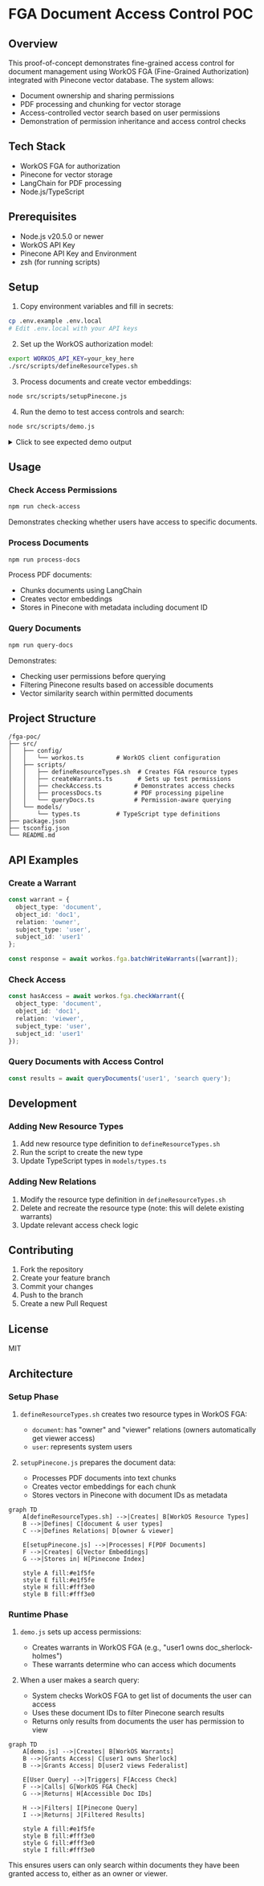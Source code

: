 # FGA Document Access Control POC

## Overview
This proof-of-concept demonstrates fine-grained access control for document management using WorkOS FGA (Fine-Grained Authorization) integrated with Pinecone vector database. The system allows:

- Document ownership and sharing permissions
- PDF processing and chunking for vector storage
- Access-controlled vector search based on user permissions
- Demonstration of permission inheritance and access control checks

## Tech Stack
- WorkOS FGA for authorization
- Pinecone for vector storage
- LangChain for PDF processing
- Node.js/TypeScript

## Prerequisites
- Node.js v20.5.0 or newer
- WorkOS API Key
- Pinecone API Key and Environment
- zsh (for running scripts)

## Setup

1. Copy environment variables and fill in secrets:
```bash
cp .env.example .env.local
# Edit .env.local with your API keys
```

2. Set up the WorkOS authorization model:
```bash
export WORKOS_API_KEY=your_key_here
./src/scripts/defineResourceTypes.sh
```

3. Process documents and create vector embeddings:
```bash
node src/scripts/setupPinecone.js
```

4. Run the demo to test access controls and search:
```bash
node src/scripts/demo.js
```

<details>
<summary>Click to see expected demo output</summary>

```
=== Creating Basic Warrants ===
👤 Granted user1 owner access to "Sherlock Holmes" (doc_sherlock-holmes)
👤 Granted user2 viewer access to "The Federalist Papers" (doc_federalist-papers)

=== 🧪 Testing Access Controls and Search ===

=== 🔍 Searching for user user1 with query: "What are the principles of justice and liberty?" ===

=== Checking document access for user: user1 ===
✅ User user1 has access to "Sherlock Holmes" (doc_sherlock-holmes)
❌ User user1 does NOT have access to "The Federalist Papers" (doc_federalist-papers)
❌ User user1 does NOT have access to "Universal Declaration of Human Rights" (doc_universal-declaration)
✅ User can search in: Sherlock Holmes

=== Search Results ===

1. From "Sherlock Holmes":
   Score: 0.742549837
   Text: T h e   A d v e n t u r e s
o f   S h e r l o c k
H o l m e s
by Arthur Conan Doyle
Contents
I.A Scandal in Bohemia
II.The Red-Headed League

2. From "Sherlock Holmes":
   Score: 0.741582453
   Text: and seriously compromise one of the reigning families of Europe. To
speak plainly, the matter implicates the great House of Ormstein,
hereditary kings of Bohemia."
"I was also aware of that," murmured Holmes, settling himself
down in his armchair and closing his eyes...

[Additional results from Sherlock Holmes...]

=== 🔍 Searching for user user2 with query: "What are the principles of justice and liberty?" ===

=== Checking document access for user: user2 ===
❌ User user2 does NOT have access to "Sherlock Holmes" (doc_sherlock-holmes)
✅ User user2 has access to "The Federalist Papers" (doc_federalist-papers)
❌ User user2 does NOT have access to "Universal Declaration of Human Rights" (doc_universal-declaration)
✅ User can search in: The Federalist Papers

=== Search Results ===

1. From "The Federalist Papers":
   Score: 0.821266532
   Text: of love, and that the noble enthusiasm of liberty is apt to be infected
with a spirit of narrow and illiberal distrust. On the other hand, it will
be equally forgotten that the vigor of government is essential to the
security of liberty; that, in the contemplation of a sound and well-
informed judgment, their interest can never be separated...

2. From "The Federalist Papers":
   Score: 0.798069715
   Text: denominations of men among us. To all general purposes we have
uniformly been one people each individual citizen everywhere
enjoying the same national rights, privileges, and protection...

[Additional results from The Federalist Papers...]

=== 🔍 Searching for user user3 with query: "What are the principles of justice and liberty?" ===

=== Checking document access for user: user3 ===
❌ User user3 does NOT have access to "Sherlock Holmes" (doc_sherlock-holmes)
❌ User user3 does NOT have access to "The Federalist Papers" (doc_federalist-papers)
❌ User user3 does NOT have access to "Universal Declaration of Human Rights" (doc_universal-declaration)
❌ User has no document access - skipping search
```

</details>

## Usage

### Check Access Permissions
```bash
npm run check-access
```
Demonstrates checking whether users have access to specific documents.

### Process Documents
```bash
npm run process-docs
```
Process PDF documents:
- Chunks documents using LangChain
- Creates vector embeddings
- Stores in Pinecone with metadata including document ID

### Query Documents
```bash
npm run query-docs
```
Demonstrates:
- Checking user permissions before querying
- Filtering Pinecone results based on accessible documents
- Vector similarity search within permitted documents

## Project Structure
```
/fga-poc/
├── src/
│   ├── config/
│   │   └── workos.ts         # WorkOS client configuration
│   ├── scripts/
│   │   ├── defineResourceTypes.sh  # Creates FGA resource types
│   │   ├── createWarrants.ts       # Sets up test permissions
│   │   ├── checkAccess.ts         # Demonstrates access checks
│   │   ├── processDocs.ts         # PDF processing pipeline
│   │   └── queryDocs.ts           # Permission-aware querying
│   └── models/
│       └── types.ts          # TypeScript type definitions
├── package.json
├── tsconfig.json
└── README.md
```

## API Examples

### Create a Warrant
```typescript
const warrant = {
  object_type: 'document',
  object_id: 'doc1',
  relation: 'owner',
  subject_type: 'user',
  subject_id: 'user1'
};

const response = await workos.fga.batchWriteWarrants([warrant]);
```

### Check Access
```typescript
const hasAccess = await workos.fga.checkWarrant({
  object_type: 'document',
  object_id: 'doc1',
  relation: 'viewer',
  subject_type: 'user',
  subject_id: 'user1'
});
```

### Query Documents with Access Control
```typescript
const results = await queryDocuments('user1', 'search query');
```

## Development

### Adding New Resource Types
1. Add new resource type definition to `defineResourceTypes.sh`
2. Run the script to create the new type
3. Update TypeScript types in `models/types.ts`

### Adding New Relations
1. Modify the resource type definition in `defineResourceTypes.sh`
2. Delete and recreate the resource type (note: this will delete existing warrants)
3. Update relevant access check logic

## Contributing
1. Fork the repository
2. Create your feature branch
3. Commit your changes
4. Push to the branch
5. Create a new Pull Request

## License
MIT

## Architecture

### Setup Phase
1. `defineResourceTypes.sh` creates two resource types in WorkOS FGA:
   - `document`: has "owner" and "viewer" relations (owners automatically get viewer access)
   - `user`: represents system users

2. `setupPinecone.js` prepares the document data:
   - Processes PDF documents into text chunks
   - Creates vector embeddings for each chunk
   - Stores vectors in Pinecone with document IDs as metadata

```mermaid
graph TD
    A[defineResourceTypes.sh] -->|Creates| B[WorkOS Resource Types]
    B -->|Defines| C[document & user types]
    C -->|Defines Relations| D[owner & viewer]
    
    E[setupPinecone.js] -->|Processes| F[PDF Documents]
    F -->|Creates| G[Vector Embeddings]
    G -->|Stores in| H[Pinecone Index]

    style A fill:#e1f5fe
    style E fill:#e1f5fe
    style H fill:#fff3e0
    style B fill:#fff3e0
```

### Runtime Phase
1. `demo.js` sets up access permissions:
   - Creates warrants in WorkOS FGA (e.g., "user1 owns doc_sherlock-holmes")
   - These warrants determine who can access which documents

2. When a user makes a search query:
   - System checks WorkOS FGA to get list of documents the user can access
   - Uses these document IDs to filter Pinecone search results
   - Returns only results from documents the user has permission to view

```mermaid
graph TD
    A[demo.js] -->|Creates| B[WorkOS Warrants]
    B -->|Grants Access| C[user1 owns Sherlock]
    B -->|Grants Access| D[user2 views Federalist]
    
    E[User Query] -->|Triggers| F[Access Check]
    F -->|Calls| G[WorkOS FGA Check]
    G -->|Returns| H[Accessible Doc IDs]
    
    H -->|Filters| I[Pinecone Query]
    I -->|Returns| J[Filtered Results]

    style A fill:#e1f5fe
    style B fill:#fff3e0
    style G fill:#fff3e0
    style I fill:#fff3e0
```

This ensures users can only search within documents they have been granted access to, either as an owner or viewer.